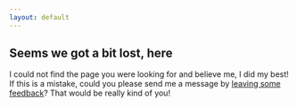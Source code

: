 ```yaml
---
layout: default
---
```


<div class="card" markdown="1">

## Seems we got a bit lost, here
I could not find the page you were looking for and believe me, I did my best! If this is a mistake, could you please
send me a message by [leaving some feedback](https://apps.vcz.fr/app/feedback/?appid=hS7YejNaDu6k)? That would be really
kind of you!

</div>

